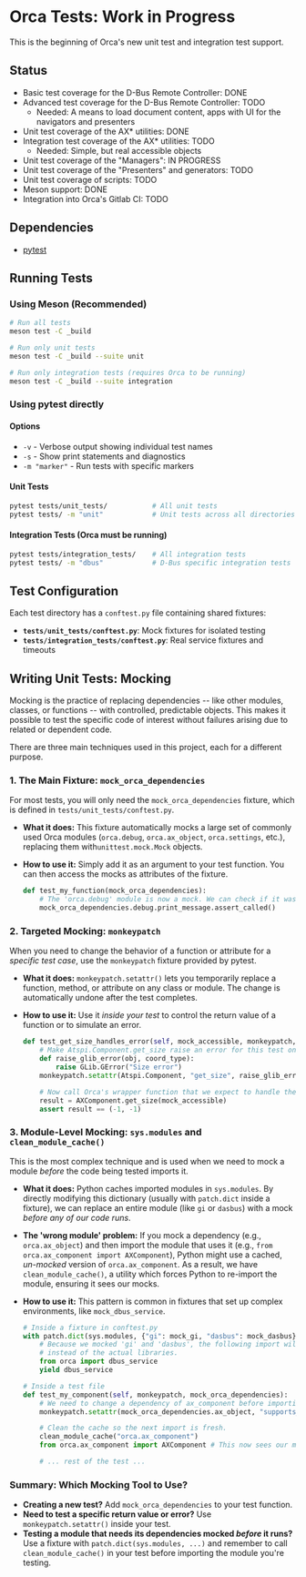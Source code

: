# Orca Tests: Work in Progress

This is the beginning of Orca's new unit test and integration test support.

## Status

* Basic test coverage for the D-Bus Remote Controller: DONE
* Advanced test coverage for the D-Bus Remote Controller: TODO
  * Needed: A means to load document content, apps with UI for the navigators and presenters
* Unit test coverage of the AX* utilities: DONE
* Integration test coverage of the AX* utilities: TODO
  * Needed: Simple, but real accessible objects
* Unit test coverage of the "Managers": IN PROGRESS
* Unit test coverage of the "Presenters" and generators: TODO
* Unit test coverage of scripts: TODO
* Meson support: DONE
* Integration into Orca's Gitlab CI: TODO

## Dependencies

* [pytest](https://pytest.org)

## Running Tests

### Using Meson (Recommended)

```bash
# Run all tests
meson test -C _build

# Run only unit tests
meson test -C _build --suite unit

# Run only integration tests (requires Orca to be running)
meson test -C _build --suite integration
```

### Using pytest directly

#### Options

* `-v` - Verbose output showing individual test names
* `-s` - Show print statements and diagnostics
* `-m "marker"` - Run tests with specific markers

#### Unit Tests

```bash
pytest tests/unit_tests/           # All unit tests
pytest tests/ -m "unit"            # Unit tests across all directories
```

#### Integration Tests (Orca must be running)

```bash
pytest tests/integration_tests/    # All integration tests
pytest tests/ -m "dbus"            # D-Bus specific integration tests
```

## Test Configuration

Each test directory has a `conftest.py` file containing shared fixtures:

* **`tests/unit_tests/conftest.py`**: Mock fixtures for isolated testing
* **`tests/integration_tests/conftest.py`**: Real service fixtures and timeouts

## Writing Unit Tests: Mocking

Mocking is the practice of replacing dependencies -- like other modules, classes, or functions -- with
controlled, predictable objects. This makes it possible to test the specific code of interest without
failures arising due to related or dependent code.

There are three main techniques used in this project, each for a different purpose.

### 1. The Main Fixture: `mock_orca_dependencies`

For most tests, you will only need the `mock_orca_dependencies` fixture, which is defined in `tests/unit_tests/conftest.py`.

* **What it does:** This fixture automatically mocks a large set of commonly used Orca modules
  (`orca.debug`, `orca.ax_object`, `orca.settings`, etc.), replacing them with`unittest.mock.Mock`
    objects.
* **How to use it:** Simply add it as an argument to your test function. You can then access the
   mocks as attributes of the fixture.

    ```python
    def test_my_function(mock_orca_dependencies):
        # The 'orca.debug' module is now a mock. We can check if it was called.
        mock_orca_dependencies.debug.print_message.assert_called()
    ```

### 2. Targeted Mocking: `monkeypatch`

When you need to change the behavior of a function or attribute for a *specific test case*, use the
`monkeypatch` fixture provided by pytest.

* **What it does:** `monkeypatch.setattr()` lets you temporarily replace a function, method, or
  attribute on any class or module. The change is automatically undone after the test completes.
* **How to use it:** Use it *inside your test* to control the return value of a function or to
   simulate an error.

    ```python
    def test_get_size_handles_error(self, mock_accessible, monkeypatch, mock_orca_dependencies):
        # Make Atspi.Component.get_size raise an error for this test only.
        def raise_glib_error(obj, coord_type):
            raise GLib.GError("Size error")
        monkeypatch.setattr(Atspi.Component, "get_size", raise_glib_error)

        # Now call Orca's wrapper function that we expect to handle the Atspi error.
        result = AXComponent.get_size(mock_accessible)
        assert result == (-1, -1)
    ```

### 3. Module-Level Mocking: `sys.modules` and `clean_module_cache()`

This is the most complex technique and is used when we need to mock a module *before* the code being
tested imports it.

* **What it does:** Python caches imported modules in `sys.modules`. By directly modifying this
   dictionary (usually with `patch.dict` inside a fixture), we can replace an entire module (like
   `gi` or `dasbus`) with a mock *before any of our code runs*.
* **The 'wrong module' problem:** If you mock a dependency (e.g., `orca.ax_object`) and then import
   the module that uses it (e.g., `from orca.ax_component import AXComponent`), Python might use a
   cached, *un-mocked* version of `orca.ax_component`. As a result, we have `clean_module_cache()`,
   a utility which forces Python to re-import the module, ensuring it sees our mocks.
* **How to use it:** This pattern is common in fixtures that set up complex environments, like
    `mock_dbus_service`.

    ```python
    # Inside a fixture in conftest.py
    with patch.dict(sys.modules, {"gi": mock_gi, "dasbus": mock_dasbus}):
        # Because we mocked 'gi' and 'dasbus', the following import will cause the mocks to be used
        # instead of the actual libraries.
        from orca import dbus_service
        yield dbus_service

    # Inside a test file
    def test_my_component(self, monkeypatch, mock_orca_dependencies):
        # We need to change a dependency of ax_component before importing it.
        monkeypatch.setattr(mock_orca_dependencies.ax_object, "supports_component", lambda obj: False)

        # Clean the cache so the next import is fresh.
        clean_module_cache("orca.ax_component")
        from orca.ax_component import AXComponent # This now sees our monkeypatched function.

        # ... rest of the test ...
    ```

### Summary: Which Mocking Tool to Use?

* **Creating a new test?** Add `mock_orca_dependencies` to your test function.
* **Need to test a specific return value or error?** Use `monkeypatch.setattr()` inside your test.
* **Testing a module that needs its dependencies mocked *before* it runs?** Use a fixture with
  `patch.dict(sys.modules, ...)` and remember to call `clean_module_cache()` in your test before
  importing the module you're testing.
